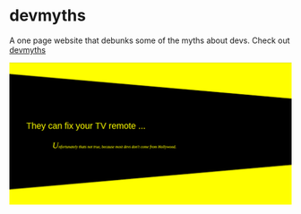 # devmyths
A one page website that debunks some of the myths about devs. Check out [devmyths](http://devmyths.herokuapp.com)

![Some Image](public/images/devmyths.png)
